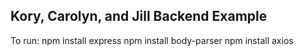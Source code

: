 ## Kory, Carolyn, and Jill Backend Example ##

To run:
npm install express
npm install body-parser
npm install axios